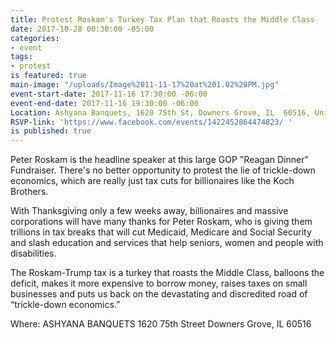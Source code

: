 ```yaml
---
title: Protest Roskam's Turkey Tax Plan that Roasts the Middle Class
date: 2017-10-28 00:30:00 -05:00
categories:
- event
tags:
- protest
is featured: true
main-image: "/uploads/Image%2011-11-17%20at%201.02%20PM.jpg"
event-start-date: 2017-11-16 17:30:00 -06:00
event-end-date: 2017-11-16 19:30:00 -06:00
Location: Ashyana Banquets, 1620 75th St, Downers Grove, IL  60516, United States
RSVP-link: 'https://www.facebook.com/events/1422452864474823/ '
is published: true
---
```


Peter Roskam is the headline speaker at this large GOP "Reagan Dinner" Fundraiser. There's no better opportunity to protest the lie of trickle-down economics, which are really just tax cuts for billionaires like the Koch Brothers.

With Thanksgiving only a few weeks away, billionaires and massive corporations will have many thanks for Peter Roskam, who is giving them trillions in tax breaks that will cut Medicaid, Medicare and Social Security and slash education and services that help seniors, women and people with disabilities.

The Roskam-Trump tax is a turkey that roasts the Middle Class, balloons the deficit, makes it more expensive to borrow money, raises taxes on small businesses and puts us back on the devastating and discredited road of “trickle-down economics.”

Where:
ASHYANA BANQUETS
1620 75th Street
Downers Grove, IL 60516